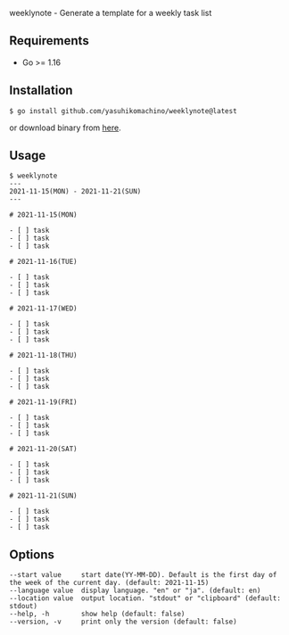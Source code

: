 weeklynote - Generate a template for a weekly task list

## Requirements

- Go >= 1.16
 
## Installation

```
$ go install github.com/yasuhikomachino/weeklynote@latest
```

or download binary from [here](https://github.com/yasuhikomachino/weeklynote/releases).

## Usage

```
$ weeklynote
---
2021-11-15(MON) - 2021-11-21(SUN)
---

# 2021-11-15(MON)

- [ ] task
- [ ] task
- [ ] task

# 2021-11-16(TUE)

- [ ] task
- [ ] task
- [ ] task

# 2021-11-17(WED)

- [ ] task
- [ ] task
- [ ] task

# 2021-11-18(THU)

- [ ] task
- [ ] task
- [ ] task

# 2021-11-19(FRI)

- [ ] task
- [ ] task
- [ ] task

# 2021-11-20(SAT)

- [ ] task
- [ ] task
- [ ] task

# 2021-11-21(SUN)

- [ ] task
- [ ] task
- [ ] task
```

## Options

```
--start value     start date(YY-MM-DD). Default is the first day of the week of the current day. (default: 2021-11-15)
--language value  display language. "en" or "ja". (default: en)
--location value  output location. "stdout" or "clipboard" (default: stdout)
--help, -h        show help (default: false)
--version, -v     print only the version (default: false)
```
